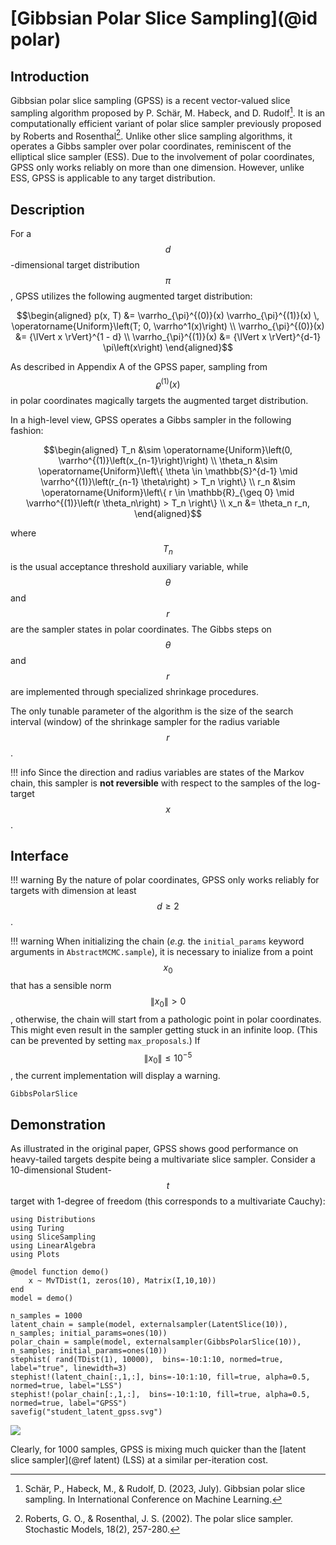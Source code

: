 
# [Gibbsian Polar Slice Sampling](@id polar)

## Introduction
Gibbsian polar slice sampling (GPSS) is a recent vector-valued slice sampling algorithm proposed by P. Schär, M. Habeck, and D. Rudolf[^SHR2023].
It is an computationally efficient variant of polar slice sampler previously proposed by Roberts and Rosenthal[^RR2002].
Unlike other slice sampling algorithms, it operates a Gibbs sampler over polar coordinates, reminiscent of the elliptical slice sampler (ESS).
Due to the involvement of polar coordinates, GPSS only works reliably on more than one dimension.
However, unlike ESS, GPSS is applicable to any target distribution.


## Description
For a $$d$$-dimensional target distribution $$\pi$$, GPSS utilizes the following augmented target distribution:
```math
\begin{aligned}
    p(x, T)      &= \varrho_{\pi}^{(0)}(x) \varrho_{\pi}^{(1)}(x) \, \operatorname{Uniform}\left(T; 0, \varrho^1(x)\right) \\
    \varrho_{\pi}^{(0)}(x) &= {\lVert x \rVert}^{1 - d} \\
    \varrho_{\pi}^{(1)}(x) &= {\lVert x \rVert}^{d-1} \pi\left(x\right)
\end{aligned}
```
As described in Appendix A of the GPSS paper, sampling from $$\varrho^{(1)}(x)$$ in polar coordinates magically targets the augmented target distribution.

In a high-level view, GPSS operates a Gibbs sampler in the following fashion:
```math
\begin{aligned}
T_n      &\sim \operatorname{Uniform}\left(0, \varrho^{(1)}\left(x_{n-1}\right)\right) \\
\theta_n &\sim \operatorname{Uniform}\left\{ \theta \in \mathbb{S}^{d-1} \mid \varrho^{(1)}\left(r_{n-1} \theta\right) > T_n \right\} \\
r_n      &\sim \operatorname{Uniform}\left\{ r \in \mathbb{R}_{\geq 0} \mid \varrho^{(1)}\left(r \theta_n\right) > T_n \right\} \\
x_n      &= \theta_n r_n,
\end{aligned}
```
where $$T_n$$ is the usual acceptance threshold auxiliary variable, while $$\theta$$ and $$r$$ are the sampler states in polar coordinates.
The Gibbs steps on $$\theta$$ and $$r$$ are implemented through specialized shrinkage procedures.

The only tunable parameter of the algorithm is the size of the search interval (window) of the shrinkage sampler for the radius variable $$r$$.

!!! info
    Since the direction and radius variables are states of the Markov chain, this sampler is **not reversible** with respect to the samples of the log-target $$x$$.
	
## Interface

!!! warning
    By the nature of polar coordinates, GPSS only works reliably for targets with dimension at least $$d \geq 2$$.

!!! warning
    When initializing the chain (*e.g.* the `initial_params` keyword arguments in `AbstractMCMC.sample`), it is necessary to inialize from a point $$x_0$$ that has a sensible norm $$\lVert x_0 \rVert > 0$$, otherwise, the chain will start from a pathologic point in polar coordinates. This might even result in the sampler getting stuck in an infinite loop. (This can be prevented by setting `max_proposals`.) If $$\lVert x_0 \rVert \leq 10^{-5}$$, the current implementation will display a warning.


```@docs
GibbsPolarSlice
```

## Demonstration
As illustrated in the original paper, GPSS shows good performance on heavy-tailed targets despite being a multivariate slice sampler.
Consider a 10-dimensional Student-$$t$$ target with 1-degree of freedom (this corresponds to a multivariate Cauchy):

```@example gpss
using Distributions
using Turing
using SliceSampling
using LinearAlgebra
using Plots

@model function demo()
    x ~ MvTDist(1, zeros(10), Matrix(I,10,10))
end
model = demo()

n_samples = 1000
latent_chain = sample(model, externalsampler(LatentSlice(10)), n_samples; initial_params=ones(10))
polar_chain = sample(model, externalsampler(GibbsPolarSlice(10)), n_samples; initial_params=ones(10))
stephist( rand(TDist(1), 10000),  bins=-10:1:10, normed=true, label="true", linewidth=3)
stephist!(latent_chain[:,1,:], bins=-10:1:10, fill=true, alpha=0.5, normed=true, label="LSS")
stephist!(polar_chain[:,1,:],  bins=-10:1:10, fill=true, alpha=0.5, normed=true, label="GPSS")
savefig("student_latent_gpss.svg")
```
![](student_latent_gpss.svg)

Clearly, for 1000 samples, GPSS is mixing much quicker than the [latent slice sampler](@ref latent) (LSS) at a similar per-iteration cost.


[^SHR2023]: Schär, P., Habeck, M., & Rudolf, D. (2023, July). Gibbsian polar slice sampling. In International Conference on Machine Learning.
[^RR2002]: Roberts, G. O., & Rosenthal, J. S. (2002). The polar slice sampler. Stochastic Models, 18(2), 257-280.
